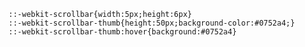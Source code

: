 ```::-webkit-scrollbar-track-piece{width:10px;background-color:#f2f2f2}
::-webkit-scrollbar{width:5px;height:6px}
::-webkit-scrollbar-thumb{height:50px;background-color:#0752a4;}
::-webkit-scrollbar-thumb:hover{background:#0752a4}
```